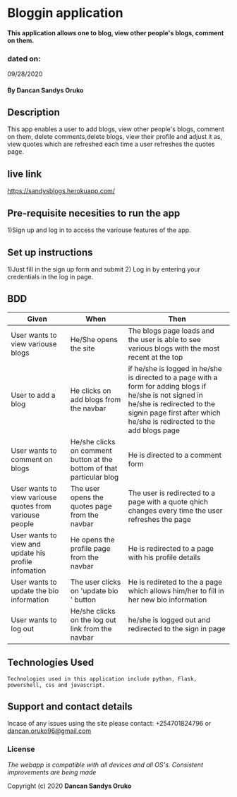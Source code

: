 # Bloggin application

####  This application allows one to blog, view other people's blogs, comment on them.

### dated on:
09/28/2020

#### By **Dancan Sandys Oruko**

## Description
This app enables a user to add blogs, view other people's blogs, comment on them, delete comments,delete blogs, view their profile and adjust it as, view quotes which are refreshed each time a user refreshes the quotes page.
## live link
https://sandysblogs.herokuapp.com/

## Pre-requisite necesities to run the app

1)Sign up and log in to access the variouse features of the app.

## Set up instructions
1)Just fill in the sign up form and submit
2) Log in by entering your credentials in the log in page.

## BDD

|Given | When | Then|
|------|-----------|-------|
|User wants to view variouse blogs| He/She opens the site| The blogs page loads and the user is able to see various blogs with the most recent at the top|
|User to add a blog| He clicks on add blogs from the navbar|if he/she is logged in he/she is directed to a page with a form for adding blogs if he/she is not signed in he/she is redirected to the signin page first after which he/she is redirected to the add blogs page|
|User wants to comment on blogs| He/she clicks on comment button at the bottom of that particular blog|He is directed to a comment form |
|User wants to view variouse quotes from variouse people| The user opens the quotes page from the navbar| The user is redirected to a page with a quote qhich changes every time the user refreshes the page|
|User wants to view and update his profile infomation| He opens the profile page from the navbar|He is redirected to a page with his profile details|
|User wants to update the bio information| The user clicks on 'update bio ' button| He is redireted to the a page which allows him/her to fill in her new bio information|
|User wants to log out| He/she clicks on the log out link from the navbar| he/she is logged out and redirected to the sign in page| 



## Technologies Used

    Technologies used in this application include python, Flask, powershell, css and javascript.

## Support and contact details
Incase of any issues using the site please contact: +254701824796 or dancan.oruko96@gmail.com


### License
*The webapp is compatible with all devices and all OS's. Consistent improvements are being made*

Copyright (c) 2020 **Dancan Sandys Oruko**